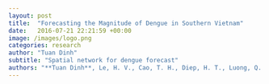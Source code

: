 ```yaml
---
layout: post
title:  "Forecasting the Magnitude of Dengue in Southern Vietnam"
date:   2016-07-21 22:21:59 +00:00
image: /images/logo.png
categories: research
author: "Tuan Dinh"
subtitle: "Spatial network for dengue forecast"
authors: "**Tuan Dinh**, Le, H. V., Cao, T. H., Diep, H. T., Luong, Q. C."
---
```

